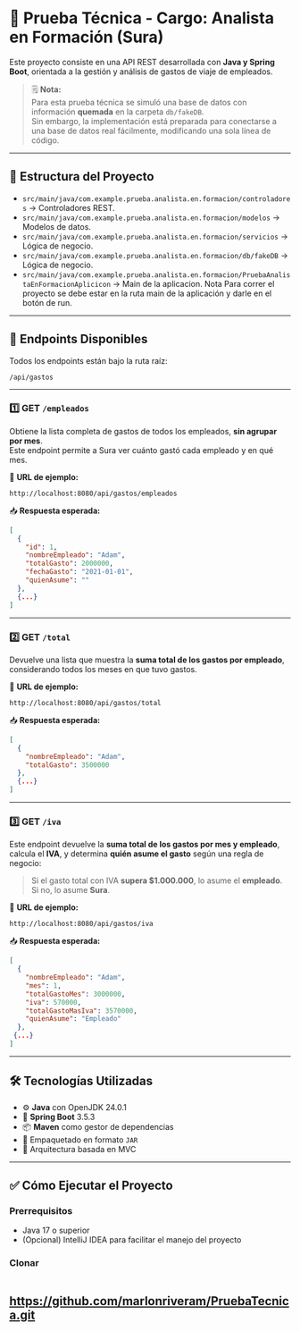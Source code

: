 # 📌 Prueba Técnica - Cargo: Analista en Formación (Sura)

Este proyecto consiste en una API REST desarrollada con **Java y Spring Boot**, orientada a la gestión y análisis de gastos de viaje de empleados.

> 🗒️ **Nota:**  
> Para esta prueba técnica se simuló una base de datos con información **quemada** en la carpeta `db/fakeDB`.  
> Sin embargo, la implementación está preparada para conectarse a una base de datos real fácilmente, modificando una sola línea de código.

---

## 📁 Estructura del Proyecto

- `src/main/java/com.example.prueba.analista.en.formacion/controladores` → Controladores REST.
- `src/main/java/com.example.prueba.analista.en.formacion/modelos` → Modelos de datos.
- `src/main/java/com.example.prueba.analista.en.formacion/servicios` → Lógica de negocio.
- `src/main/java/com.example.prueba.analista.en.formacion/db/fakeDB` → Lógica de negocio.
- `src/main/java/com.example.prueba.analista.en.formacion/PruebaAnalistaEnFormacionAplicicon` → Main de la aplicacion.
  Nota
  Para correr el proyecto se debe estar en la ruta main de la aplicación y darle en el botón de run.


---

## 🚀 Endpoints Disponibles

Todos los endpoints están bajo la ruta raíz:

```
/api/gastos
```

---

### 1️⃣ **GET** `/empleados`

Obtiene la lista completa de gastos de todos los empleados, **sin agrupar por mes**.  
Este endpoint permite a Sura ver cuánto gastó cada empleado y en qué mes.

📌 **URL de ejemplo:**
```
http://localhost:8080/api/gastos/empleados
```

📥 **Respuesta esperada:**
```json
[
  {
    "id": 1,
    "nombreEmpleado": "Adam",
    "totalGasto": 2000000,
    "fechaGasto": "2021-01-01",
    "quienAsume": ""
  },
  {...}
]
```

---

### 2️⃣ **GET** `/total`

Devuelve una lista que muestra la **suma total de los gastos por empleado**, considerando todos los meses en que tuvo gastos.

📌 **URL de ejemplo:**
```
http://localhost:8080/api/gastos/total
```

📥 **Respuesta esperada:**
```json
[
  {
    "nombreEmpleado": "Adam",
    "totalGasto": 3500000
  },
  {...}
]
```

---

### 3️⃣ **GET** `/iva`

Este endpoint devuelve la **suma total de los gastos por mes y empleado**, calcula el **IVA**, y determina **quién asume el gasto** según una regla de negocio:

> Si el gasto total con IVA **supera $1.000.000**, lo asume el **empleado**.  
> Si no, lo asume **Sura**.

📌 **URL de ejemplo:**
```
http://localhost:8080/api/gastos/iva
```

📥 **Respuesta esperada:**
```json
[
  {
    "nombreEmpleado": "Adam",
    "mes": 1,
    "totalGastoMes": 3000000,
    "iva": 570000,
    "totalGastoMasIva": 3570000,
    "quienAsume": "Empleado"
  },
 {...}
]
```

---

## 🛠️ Tecnologías Utilizadas

- ⚙️ **Java** con OpenJDK 24.0.1
- 🌱 **Spring Boot** 3.5.3
- 📦 **Maven** como gestor de dependencias
- 🎯 Empaquetado en formato `JAR`
- 🧩 Arquitectura basada en MVC

---

## ✅ Cómo Ejecutar el Proyecto

### Prerrequisitos
- Java 17 o superior
- (Opcional) IntelliJ IDEA para facilitar el manejo del proyecto

### Clonar
```

```
https://github.com/marlonriveram/PruebaTecnica.git
---


